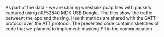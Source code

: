 As part of the data - we are sharing wireshark pcap files with packets captured using nRF52840 MDK USB Dongle. The files show the traffic betweent the app and the ring. Health metrics are shared with the GATT protocol over the ATT protocol. 
The presented code contains sketches of code that we planned to implement: masking PII in the communication  
